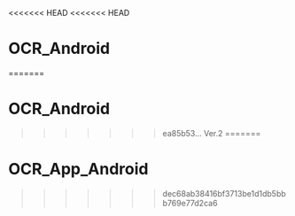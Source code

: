<<<<<<< HEAD
<<<<<<< HEAD
# OCR_Android
=======
# OCR_Android
>>>>>>> ea85b53... Ver.2
=======
# OCR_App_Android
>>>>>>> dec68ab38416bf3713be1d1db5bbb769e77d2ca6
